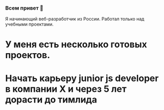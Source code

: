 ### Всем привет 👋

Я начинающий веб-разработчик из России. Работал только над учебными проектами.
# У меня есть несколько готовых проектов.
# Начать карьеру junior js developer в компании Х и через 5 лет дорасти до тимлида
